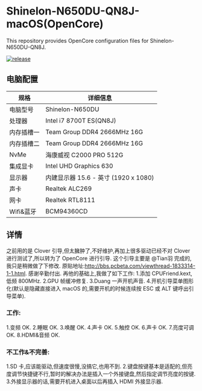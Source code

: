 # Shinelon-N650DU-QN8J-macOS(OpenCore)

This repository provides OpenCore configuration files for Shinelon-N650DU-QN8J. 

[![release](https://img.shields.io/badge/下载-release-blue.svg)](https://github.com/visin-home/Shinelon-N650DU/releases) 
 

## 电脑配置

| 规格     | 详细信息 |
| -------- | ---------------------------------------- |
| 电脑型号 | Shinelon-N650DU |
| 处理器 | Intel i7 8700T ES(QN8J)|
| 内存插槽一 | Team Group  DDR4 2666MHz 16G|
| 内存插槽二 | Team Group  DDR4 2666MHz 16G |
| NvMe | 海康威视 C2000 PRO 512G |
| 集成显卡 | Intel UHD Graphics 630  |
| 显示器   | 内建显示器 15.6 - 英寸 (1920 x 1080) |
| 声卡     | Realtek ALC269  |
| 网卡     | Realtek RTL8111|
| Wifi&蓝牙     |  BCM94360CD|

## 详情
之前用的是 Clover 引导,但太臃肿了,不好维护,再加上很多驱动已经不对 Clover 进行测试了,所以转为了 OpenCore 进行引导.
这个引导主要是 @Tian羽 完成的,我只是稍微做了下修改.
原贴地址:http://bbs.pcbeta.com/viewthread-1833314-1-1.html.
感谢辛勤付出.
再他的基础上,我做了如下工作:
1.添加 CPUFriend.kext,低频 800MHz.
2.GPU 帧缓冲修复.
3.Duang 一声开机声音.
4.开机引导菜单图形化(默认是隐藏直接进入 macOS 的,需要开机的时候连续按 ESC 或 ALT 键呼出引导菜单).
### 工作:
1.变频 OK.
2.睡眠 OK.
3.唤醒 OK.
4.声卡 OK.
5.触控 OK.
6.声卡 OK.
7.亮度可调 OK.
8.HDMI&音频 OK.
### 不工作&不完善:
1.SD 卡,应该能驱动,但速度很慢,没搞它,也用不到.
2.键盘按键基本是适配的,但亮度调节快捷键不行,暂时的解决办法是插入一个外接键盘,然后指定调节亮度的按键.
3.外接显示器的话,需要开机进入桌面以后再插入 HDMI 外接显示器.
